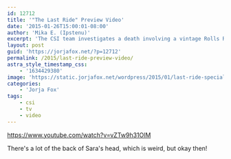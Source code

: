 ```yaml
---
id: 12712
title: '"The Last Ride" Preview Video'
date: '2015-01-26T15:00:01-08:00'
author: 'Mika E. (Ipstenu)'
excerpt: 'The CSI team investigates a death involving a vintage Rolls Royce and a chrome-covered victim, on CSI at a special night and time, Tuesday, Jan. 27 at 10/9c. Only CBS'
layout: post
guid: 'https://jorjafox.net/?p=12712'
permalink: /2015/last-ride-preview-video/
astra_style_timestamp_css:
    - '1634429380'
image: 'https://static.jorjafox.net/wordpress/2015/01/last-ride-special.jpg'
categories:
    - 'Jorja Fox'
tags:
    - csi
    - tv
    - video
---
```


https://www.youtube.com/watch?v=vZTw9h31OlM

There's a lot of the back of Sara's head, which is weird, but okay then!
